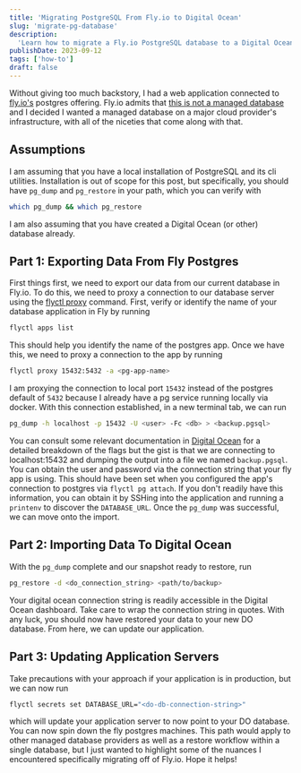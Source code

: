 ```yaml
---
title: 'Migrating PostgreSQL From Fly.io to Digital Ocean'
slug: 'migrate-pg-database'
description:
  'Learn how to migrate a Fly.io PostgreSQL database to a Digital Ocean PostgreSQL Managed Database.'
publishDate: 2023-09-12
tags: ['how-to']
draft: false
---
```


Without giving too much backstory, I had a web application connected to [fly.io's](https://fly.io/)
postgres offering. Fly.io admits that
[this is not a managed database](https://fly.io/docs/postgres/getting-started/what-you-should-know/)
and I decided I wanted a managed database on a major cloud provider's infrastructure, with all of
the niceties that come along with that.

## Assumptions

I am assuming that you have a local installation of PostgreSQL and its cli utilities. Installation
is out of scope for this post, but specifically, you should have `pg_dump` and `pg_restore` in your
path, which you can verify with

```bash
which pg_dump && which pg_restore
```

I am also assuming that you have created a Digital Ocean (or other) database already.

## Part 1: Exporting Data From Fly Postgres

First things first, we need to export our data from our current database in Fly.io. To do this, we
need to proxy a connection to our database server using the
[flyctl proxy](https://fly.io/docs/flyctl/proxy/) command. First, verify or identify the name of
your database application in Fly by running

```bash
flyctl apps list
```

This should help you identify the name of the postgres app. Once we have this, we need to proxy a
connection to the app by running

```bash
flyctl proxy 15432:5432 -a <pg-app-name>
```

I am proxying the connection to local port `15432` instead of the postgres default of `5432` because
I already have a pg service running locally via docker. With this connection established, in a new
terminal tab, we can run

```bash
pg_dump -h localhost -p 15432 -U <user> -Fc <db> > <backup.pgsql>
```

You can consult some relevant documentation in
[Digital Ocean](https://docs.digitalocean.com/products/databases/postgresql/how-to/import-databases/)
for a detailed breakdown of the flags but the gist is that we are connecting to localhost:15432 and
dumping the output into a file we named `backup.pgsql`. You can obtain the user and password via the
connection string that your fly app is using. This should have been set when you configured the
app's connection to postgres via `flyctl pg attach`. If you don't readily have this information, you
can obtain it by SSHing into the application and running a `printenv` to discover the
`DATABASE_URL`. Once the `pg_dump` was successful, we can move onto the import.

## Part 2: Importing Data To Digital Ocean

With the `pg_dump` complete and our snapshot ready to restore, run

```bash
pg_restore -d <do_connection_string> <path/to/backup>
```

Your digital ocean connection string is readily accessible in the Digital Ocean dashboard. Take care
to wrap the connection string in quotes. With any luck, you should now have restored your data to
your new DO database. From here, we can update our application.

## Part 3: Updating Application Servers

Take precautions with your approach if your application is in production, but we can now run

```bash
flyctl secrets set DATABASE_URL="<do-db-connection-string>"
```

which will update your application server to now point to your DO database. You can now spin down
the fly postgres machines. This path would apply to other managed database providers as well as a
restore workflow within a single database, but I just wanted to highlight some of the nuances I
encountered specifically migrating off of Fly.io. Hope it helps!
